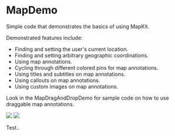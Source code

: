 MapDemo
======= 

Simple code that demonstrates the basics of using MapKit.

Demonstrated features include:

* Finding and setting the user's current location.
* Finding and setting arbitrary geographic coordinations.
* Using map annotations.
* Cycling through different colored pins for map annotations.
* Using titles and subtitles on map annotations.
* Using callouts on map annotations.
* Using custom images on map annotations. 

Look in the MapDragAndDropDemo for sample code on how to use draggable map annotations.

[![](http://farm3.static.flickr.com/2116/5716642267_a1d260c3ab.jpg)](http://farm3.static.flickr.com/2116/5716642267_a1d260c3ab.jpg) [![](http://farm3.static.flickr.com/2598/5717207280_ab25049991.jpg)](http://farm3.static.flickr.com/2598/5717207280_ab25049991.jpg)

Test..